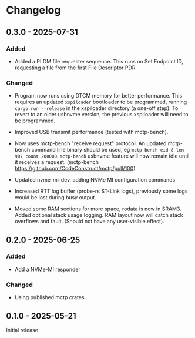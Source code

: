 # Changelog

## 0.3.0 - 2025-07-31

### Added

- Added a PLDM file requester sequence. This runs on Set Endpoint ID,
  requesting a file from the first File Descriptor PDR.

### Changed

- Program now runs using DTCM memory for better performance.
  This requires an updated `xspiloader` bootloader to be programmed,
  running `cargo run --release` in the xspiloader directory (a one-off step).
  To revert to an older usbnvme version, the previous xspiloader will
  need to be programmed.

- Improved USB transmit performance (tested with mctp-bench).

- Now uses mctp-bench "receive request" protocol. An updated mctp-bench
  command line binary should be used, eg `mctp-bench eid 8 len 987 count 200000`.
  `mctp-bench` usbnvme feature will now remain idle until it receives a request.
  (mctp-bench https://github.com/CodeConstruct/mctp/pull/100)

- Updated nvme-mi-dev, adding NVMe MI configuration commands

- Increased RTT log buffer (probe-rs ST-Link logs), previously some logs would
  be lost during busy output.

- Moved some RAM sections for more space, rodata is now in SRAM3. Added optional
  stack usage logging. RAM layout now will catch stack overflows and fault.
  (Should not have any user-visible effect).

## 0.2.0 - 2025-06-25

### Added

- Add a NVMe-MI responder

### Changed

- Using published mctp crates

## 0.1.0 - 2025-05-21

Initial release
